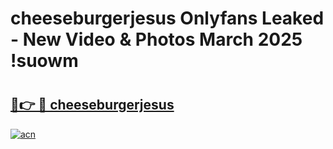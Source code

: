 # cheeseburgerjesus Onlyfans Leaked - New Video & Photos March 2025 !suowm

# <h2><a href="https://7dxkd1.iuczelnia.edu.pl?title=cheeseburgerjesus&ref=suowm">🔗👉 🔴 cheeseburgerjesus</a></h2>

[![acn](https://github.com/user-attachments/assets/0f9c940e-d8b0-45ae-aac7-cd30a18b3e1c)](https://7dxkd1.iuczelnia.edu.pl?title=cheeseburgerjesus&ref=suowm)

